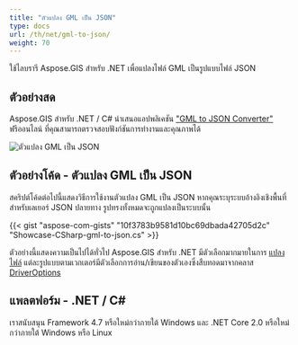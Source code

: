 ```yaml
---
title: "ตัวแปลง GML เป็น JSON"
type: docs
url: /th/net/gml-to-json/
weight: 70
---
```


ใช้ไลบรารี Aspose.GIS สำหรับ .NET เพื่อแปลงไฟล์ GML เป็นรูปแบบไฟล์ JSON

## **ตัวอย่างสด**

Aspose.GIS สำหรับ .NET / C# นำเสนอแอปพลิเคชัน ["GML to JSON Converter"](https://products.aspose.app/gis/conversion/gml-to-json) ฟรีออนไลน์ ที่คุณสามารถตรวจสอบฟังก์ชันการทำงานและคุณภาพได้

![ตัวแปลง GML เป็น JSON](conversion.png)

## **ตัวอย่างโค้ด - ตัวแปลง GML เป็น JSON**

สคริปต์โค้ดต่อไปนี้แสดงวิธีการใช้งานตัวแปลง GML เป็น JSON หากคุณระบุระบบอ้างอิงเชิงพื้นที่สำหรับเลเยอร์ JSON ปลายทาง รูปทรงทั้งหมดจะถูกแปลงเป็นระบบนั้น

{{< gist "aspose-com-gists" "10f3783b9581d10bc69dbada42705d2c" "Showcase-CSharp-gml-to-json.cs" >}}

ตัวอย่างนี้แสดงความเป็นไปได้ทั่วไป Aspose.GIS สำหรับ .NET มีตัวเลือกมากมายในการ [แปลงไฟล์](https://docs.aspose.com/gis/net/vector-layers/) แต่ละรูปแบบตามเวกเตอร์มีตัวเลือกการอ่าน/เขียนของตัวเองซึ่งสืบทอดมาจากคลาส [DriverOptions](https://reference.aspose.com/gis/net/aspose.gis/driveroptions)

## **แพลตฟอร์ม - .NET / C#**

เราสนับสนุน Framework 4.7 หรือใหม่กว่าภายใต้ Windows และ .NET Core 2.0 หรือใหม่กว่าภายใต้ Windows หรือ Linux
